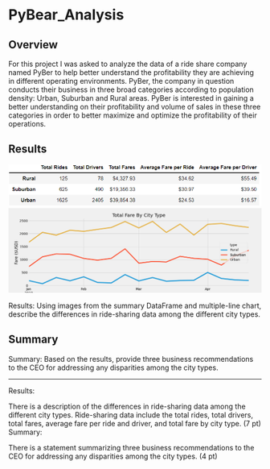 # PyBear_Analysis

## Overview

For this project I was asked to analyze the data of a ride share company named PyBer to help better understand the profitability they are achieving in different operating environments. PyBer, the company in question conducts their business in three broad categories according to population density: Urban, Suburban and Rural areas. PyBer is interested in gaining a better understanding on their profitability and volume of sales in these three categories in order to better maximize and optimize the profitability of their operations.

## Results

![Summary of Operational Environment](https://github.com/PSWil/PyBear_Analysis/blob/main/analysis/PyBer_analysis_by_region.png)
![Graph of Operational Environment](https://github.com/PSWil/PyBear_Analysis/blob/main/analysis/PyBer_fare_summary.png)

Results: Using images from the summary DataFrame and multiple-line chart, describe the differences in ride-sharing data among the different city types.

## Summary

Summary: Based on the results, provide three business recommendations to the CEO for addressing any disparities among the city types.

-----------------------------------------------

Results:

There is a description of the differences in ride-sharing data among the different city types. Ride-sharing data include the total rides, total drivers, total fares, average fare per ride and driver, and total fare by city type. (7 pt)
Summary:

There is a statement summarizing three business recommendations to the CEO for addressing any disparities among the city types. (4 pt)


